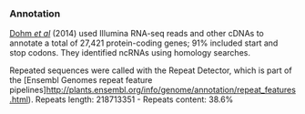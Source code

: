 ### Annotation

[Dohm *et al*](http://europepmc.org/abstract/MED/24352233) (2014) used
Illumina RNA-seq reads and other cDNAs to annotate a total of 27,421
protein-coding genes; 91% included start and stop codons. They
identified ncRNAs using homology searches.

Repeated sequences were called with the Repeat Detector, which is part of the [Ensembl Genomes repeat feature pipelines]http://plants.ensembl.org/info/genome/annotation/repeat_features.html). Repeats length: 218713351 - Repeats content: 38.6%
